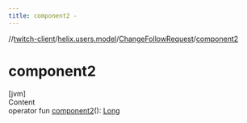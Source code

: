 ```yaml
---
title: component2 -
---
```

//[twitch-client](../../index.md)/[helix.users.model](../index.md)/[ChangeFollowRequest](index.md)/[component2](component2.md)



# component2  
[jvm]  
Content  
operator fun [component2](component2.md)(): [Long](https://kotlinlang.org/api/latest/jvm/stdlib/kotlin/-long/index.html)  



